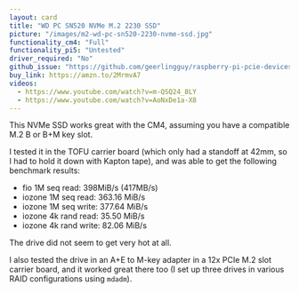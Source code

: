 ```yaml
---
layout: card
title: "WD PC SN520 NVMe M.2 2230 SSD"
picture: "/images/m2-wd-pc-sn520-2230-nvme-ssd.jpg"
functionality_cm4: "Full"
functionality_pi5: "Untested"
driver_required: "No"
github_issue: "https://github.com/geerlingguy/raspberry-pi-pcie-devices/issues/90"
buy_link: https://amzn.to/2MrmvA7
videos:
  - https://www.youtube.com/watch?v=m-QSQ24_8LY
  - https://www.youtube.com/watch?v=AoNxDe1a-X8
---
```

This NVMe SSD works great with the CM4, assuming you have a compatible M.2 B or B+M key slot.

I tested it in the TOFU carrier board (which only had a standoff at 42mm, so I had to hold it down with Kapton tape), and was able to get the following benchmark results:

  - fio 1M seq read: 398MiB/s (417MB/s)
  - iozone 1M seq read:  363.16 MiB/s
  - iozone 1M seq write: 377.64 MiB/s
  - iozone 4k rand read: 35.50 MiB/s
  - iozone 4k rand write:  82.06 MiB/s

The drive did not seem to get very hot at all.

I also tested the drive in an A+E to M-key adapter in a 12x PCIe M.2 slot carrier board, and it worked great there too (I set up three drives in various RAID configurations using `mdadm`).
